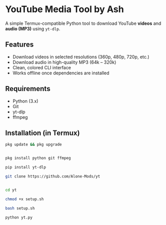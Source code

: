 # YouTube Media Tool by Ash

A simple Termux-compatible Python tool to download YouTube **videos** and **audio (MP3)** using `yt-dlp`.

## Features

- Download videos in selected resolutions (360p, 480p, 720p, etc.)
- Download audio in high-quality MP3 (64k – 320k)
- Clean, colored CLI interface
- Works offline once dependencies are installed

## Requirements

- Python (3.x)
- Git
- yt-dlp
- ffmpeg

## Installation (in Termux)

```bash
pkg update && pkg upgrade


pkg install python git ffmpeg

pip install yt-dlp

git clone https://github.com/Alone-Mods/yt


cd yt

chmod +x setup.sh

bash setup.sh

python yt.py
